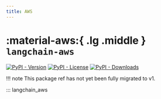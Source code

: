 ```yaml
---
title: AWS
---
```


# :material-aws:{ .lg .middle } `langchain-aws`

[![PyPI - Version](https://img.shields.io/pypi/v/langchain-aws?label=%20)](https://pypi.org/project/langchain-aws/#history)
[![PyPI - License](https://img.shields.io/pypi/l/langchain-aws)](https://opensource.org/licenses/MIT)
[![PyPI - Downloads](https://img.shields.io/pepy/dt/langchain-aws)](https://pypistats.org/packages/langchain-aws)

!!! note
    This package ref has not yet been fully migrated to v1.

::: langchain_aws
